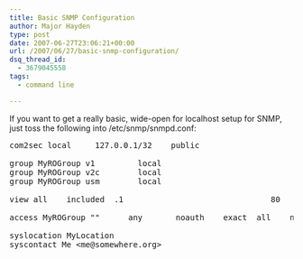 ```yaml
---
title: Basic SNMP Configuration
author: Major Hayden
type: post
date: 2007-06-27T23:06:21+00:00
url: /2007/06/27/basic-snmp-configuration/
dsq_thread_id:
  - 3679045558
tags:
  - command line

---
```

If you want to get a really basic, wide-open for localhost setup for SNMP, just toss the following into /etc/snmp/snmpd.conf:

<pre>com2sec local     127.0.0.1/32    public

group MyROGroup v1         local
group MyROGroup v2c        local
group MyROGroup usm        local

view all    included  .1                               80

access MyROGroup ""      any       noauth    exact  all    none   none

syslocation MyLocation
syscontact Me &lt;me@somewhere.org&gt;</pre>